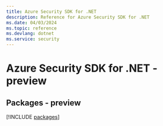 ```yaml
---
title: Azure Security SDK for .NET
description: Reference for Azure Security SDK for .NET
ms.date: 04/03/2024
ms.topic: reference
ms.devlang: dotnet
ms.service: security
---
```

# Azure Security SDK for .NET - preview
## Packages - preview
[!INCLUDE [packages](security-index.md)]